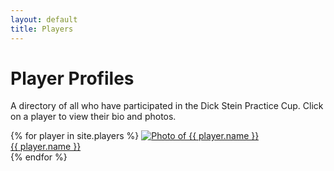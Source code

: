 ```yaml
---
layout: default
title: Players
---
```

<h1>Player Profiles</h1>

<div class="content-card">
    <p>A directory of all who have participated in the Dick Stein Practice Cup. Click on a player to view their bio and photos.</p>
    <div class="gallery">
        {% for player in site.players %}
        <a href="{{ player.url | relative_url }}" class="gallery-player-card">
            <img src="{{ player.image | relative_url }}" alt="Photo of {{ player.name }}">
            <div class="player-name-overlay">{{ player.name }}</div>
        </a>
        {% endfor %}
    </div>
</div>

